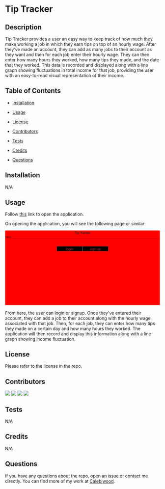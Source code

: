 # Tip Tracker

## Description

Tip Tracker provides a user an easy way to keep track of how much they make working a job in which they earn tips on top of an hourly wage. After they’ve made an account, they can add as many jobs to their account as they want and then for each job enter their hourly wage. They can then enter how many hours they worked, how many tips they made, and the date that they worked. This data is recorded and displayed along with a line graph showing fluctuations in total income for that job, providing the user with an easy-to-read visual representation of their income.

## Table of Contents

* [Installation](#installation)

* [Usage](#usage)

* [License](#license)

* [Contributors](#contributors)

* [Tests](#tests)

* [Credits](#credits)

* [Questions](#questions)

## Installation

N/A

## Usage

Follow [this](https://glacial-forest-64795-68107cdee685.herokuapp.com/) link to open the application.

On opening the application, you will see the following page or similar:

![A screenshot of the homepage](./assets/screenshot.png)

From here, the user can login or signup. Once they've entered their account, they can add a job to their account along with the hourly wage associated with that job. Then, for each job, they can enter how many tips they made on a certain day and how many hours they worked. The application will then record and display this information along with a line graph showing income fluctuation.

## License

Please refer to the license in the repo.

## Contributors

[![](https://github.com/Calebjwood.png?size=50)](https://github.com/Calebjwood)
[![](https://github.com/jb6131.png?size=50)](https://github.com/jb6131)
[![](https://github.com/jthomas47.png?size=50)](https://github.com/jthomas47)
[![](https://github.com/FireofGremory.png?size=50)](https://github.com/FireofGremory)

## Tests

N/A

## Credits

N/A

## Questions

If you have any questions about the repo, open an issue or contact me directly. You can find more of my work at [Calebjwood](https://github.com/Calebjwood/).